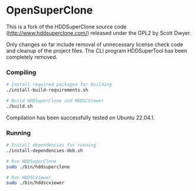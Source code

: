 # OpenSuperClone

This is a fork of the HDDSuperClone source code (http://www.hddsuperclone.com/) released under the GPL2 by Scott Dwyer.

Only changes so far include removal of unnecessary license check code and cleanup of the project files.
The CLI program HDDSuperTool has been completely removed.


### Compiling

```Bash
# Install required packages for building
./install-build-requirements.sh

# Build HDDSuperClone and HDDSCViewer
./build.sh
```

Compilation has been successfully tested on Ubuntu 22.04.1.

### Running

```Bash
# Install dependencies for running
./install-dependencies-deb.sh

# Run HDDSuperClone
sudo ./bin/hddsuperclone

# Run HDDSCViewer
sudo ./bin/hddscviewer
```
